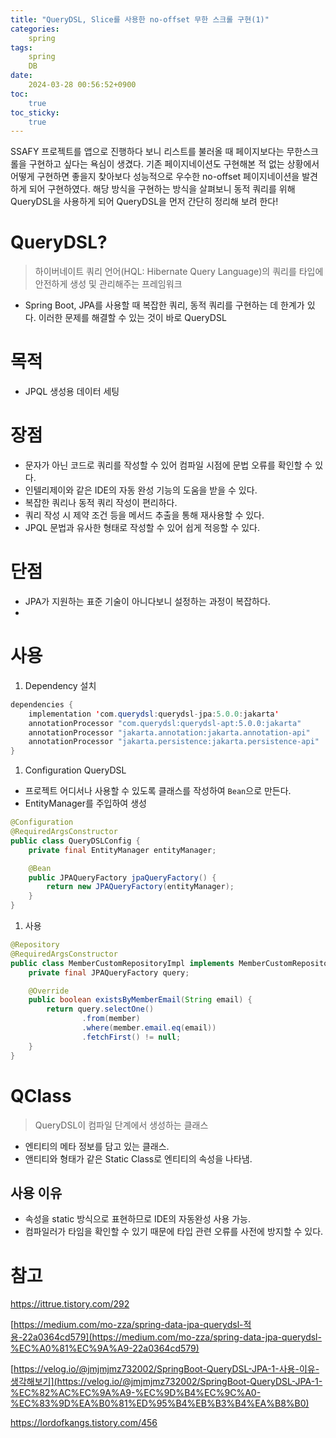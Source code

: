 ```yaml
---
title: "QueryDSL, Slice를 사용한 no-offset 무한 스크롤 구현(1)"
categories:
    spring
tags:
    spring
    DB
date:
    2024-03-28 00:56:52+0900
toc:
    true
toc_sticky:
    true
---
```


SSAFY 프로젝트를 앱으로 진행하다 보니 리스트를 불러올 때 페이지보다는 무한스크롤을 구현하고 싶다는 욕심이 생겼다.
기존 페이지네이션도 구현해본 적 없는 상황에서 어떻게 구현하면 좋을지 찾아보다 성능적으로 우수한 no-offset 페이지네이션을 발견하게 되어 구현하였다.
해당 방식을 구현하는 방식을 살펴보니 동적 쿼리를 위해 QueryDSL을 사용하게 되어 QueryDSL을 먼저 간단히 정리해 보려 한다!



# QueryDSL?

> 하이버네이트 쿼리 언어(HQL: Hibernate Query Language)의 쿼리를 타입에 안전하게 생성 및 관리해주는 프레임워크


- Spring Boot, JPA를 사용할 때 복잡한 쿼리, 동적 쿼리를 구현하는 데 한계가 있다. 이러한 문제를 해결할 수 있는 것이 바로 QueryDSL

# 목적

- JPQL 생성용 데이터 세팅

# 장점

- 문자가 아닌 코드로 쿼리를 작성할 수 있어 컴파일 시점에 문법 오류를 확인할 수 있다.
- 인텔리제이와 같은 IDE의 자동 완성 기능의 도움을 받을 수 있다.
- 복잡한 쿼리나 동적 쿼리 작성이 편리하다.
- 쿼리 작성 시 제약 조건 등을 메서드 추출을 통해 재사용할 수 있다.
- JPQL 문법과 유사한 형태로 작성할 수 있어 쉽게 적응할 수 있다.

# 단점

- JPA가 지원하는 표준 기술이 아니다보니 설정하는 과정이 복잡하다.
- 

# 사용

1. Dependency 설치

```java
dependencies {
    implementation 'com.querydsl:querydsl-jpa:5.0.0:jakarta'
    annotationProcessor "com.querydsl:querydsl-apt:5.0.0:jakarta"
    annotationProcessor "jakarta.annotation:jakarta.annotation-api"
    annotationProcessor "jakarta.persistence:jakarta.persistence-api"
}
```

1. Configuration QueryDSL
- 프로젝트 어디서나 사용할 수 있도록 클래스를 작성하여 `Bean`으로 만든다.
- EntityManager를 주입하여 생성

```java
@Configuration
@RequiredArgsConstructor
public class QueryDSLConfig {
    private final EntityManager entityManager;

    @Bean
    public JPAQueryFactory jpaQueryFactory() {
        return new JPAQueryFactory(entityManager);
    }
}
```

1. 사용

```java
@Repository
@RequiredArgsConstructor
public class MemberCustomRepositoryImpl implements MemberCustomRepository {
    private final JPAQueryFactory query;

    @Override
    public boolean existsByMemberEmail(String email) {
        return query.selectOne()
                .from(member)
                .where(member.email.eq(email))
                .fetchFirst() != null;
    }
}
```

# QClass

> QueryDSL이 컴파일 단계에서 생성하는 클래스
> 
- 엔티티의 메타 정보를 담고 있는 클래스.
- 앤티티와 형태가 같은 Static Class로 엔티티의 속성을 나타냄.

## 사용 이유

- 속성을 static 방식으로 표현하므로 IDE의 자동완성 사용 가능.
- 컴파일러가 타임을 확인할 수 있기 때문에 타입 관련 오류를 사전에 방지할 수 있다.

# 참고

https://ittrue.tistory.com/292

[https://medium.com/mo-zza/spring-data-jpa-querydsl-적용-22a0364cd579](https://medium.com/mo-zza/spring-data-jpa-querydsl-%EC%A0%81%EC%9A%A9-22a0364cd579)

[https://velog.io/@jmjmjmz732002/SpringBoot-QueryDSL-JPA-1-사용-이유-생각해보기](https://velog.io/@jmjmjmz732002/SpringBoot-QueryDSL-JPA-1-%EC%82%AC%EC%9A%A9-%EC%9D%B4%EC%9C%A0-%EC%83%9D%EA%B0%81%ED%95%B4%EB%B3%B4%EA%B8%B0)

https://lordofkangs.tistory.com/456

